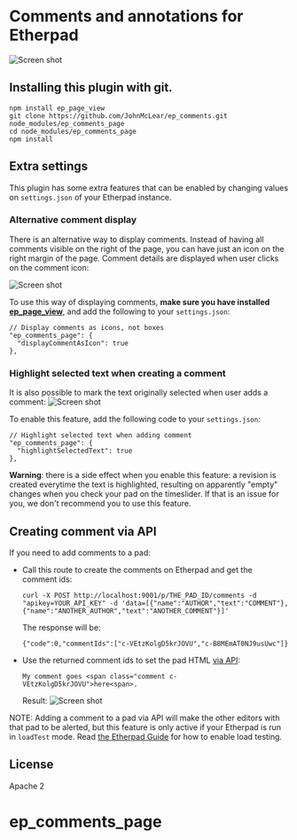 # Comments and annotations for Etherpad

![Screen shot](http://i.imgur.com/sbiJ4xz.png)

## Installing this plugin with git.
```
npm install ep_page_view
git clone https://github.com/JohnMcLear/ep_comments.git node_modules/ep_comments_page
cd node_modules/ep_comments_page
npm install
```

## Extra settings
This plugin has some extra features that can be enabled by changing values on `settings.json` of your Etherpad instance.

### Alternative comment display
There is an alternative way to display comments. Instead of having all comments visible on the right of the page, you can have just an icon on the right margin of the page. Comment details are displayed when user clicks on the comment icon:

![Screen shot](http://i.imgur.com/cEo7PdL.png)

To use this way of displaying comments, **make sure you have installed [ep_page_view](https://github.com/ether/ep_page_view)**, and add the following to your `settings.json`:
```
// Display comments as icons, not boxes
"ep_comments_page": {
  "displayCommentAsIcon": true
},
```

### Highlight selected text when creating a comment
It is also possible to mark the text originally selected when user adds a comment:
![Screen shot](http://i.imgur.com/AhaVgRZ.png)

To enable this feature, add the following code to your `settings.json`:
```
// Highlight selected text when adding comment
"ep_comments_page": {
  "highlightSelectedText": true
},
```

**Warning**: there is a side effect when you enable this feature: a revision is created everytime the text is highlighted, resulting on apparently "empty" changes when you check your pad on the timeslider. If that is an issue for you, we don't recommend you to use this feature.

## Creating comment via API
If you need to add comments to a pad:

* Call this route to create the comments on Etherpad and get the comment ids:
  ```
  curl -X POST http://localhost:9001/p/THE_PAD_ID/comments -d "apikey=YOUR_API_KEY" -d 'data=[{"name":"AUTHOR","text":"COMMENT"}, {"name":"ANOTHER_AUTHOR","text":"ANOTHER_COMMENT"}]'
  ```

  The response will be:
  ```
  {"code":0,"commentIds":["c-VEtzKolgD5krJOVU","c-B8MEmAT0NJ9usUwc"]}
  ```

* Use the returned comment ids to set the pad HTML [via API](http://etherpad.org/doc/v1.5.6/#index_sethtml_padid_html):
  ```
  My comment goes <span class="comment c-VEtzKolgD5krJOVU">here<span>.
  ```

  Result:
  ![Screen shot](http://i.imgur.com/KM4lPJx.png)

NOTE: Adding a comment to a pad via API will make the other editors with that pad to be alerted, but this feature is only active if your Etherpad is run in `loadTest` mode. Read [the Etherpad Guide](https://github.com/ether/etherpad-lite/wiki/Load-Testing-Etherpad) for how to enable load testing.

## License
Apache 2
# ep_comments_page
